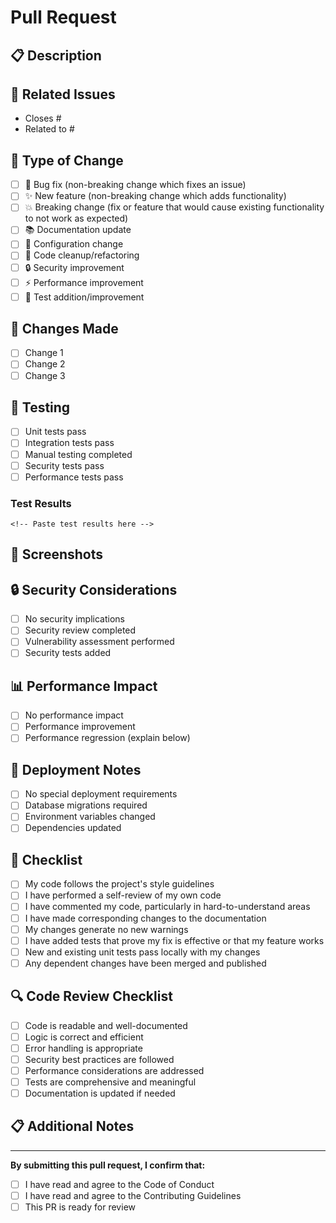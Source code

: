 # Pull Request

## 📋 **Description**
<!-- Provide a brief description of the changes in this PR -->

## 🔗 **Related Issues**
<!-- Link to any related issues -->
- Closes #
- Related to #

## 🧪 **Type of Change**
<!-- Mark the relevant option with an "x" -->
- [ ] 🐛 Bug fix (non-breaking change which fixes an issue)
- [ ] ✨ New feature (non-breaking change which adds functionality)
- [ ] 💥 Breaking change (fix or feature that would cause existing functionality to not work as expected)
- [ ] 📚 Documentation update
- [ ] 🔧 Configuration change
- [ ] 🧹 Code cleanup/refactoring
- [ ] 🔒 Security improvement
- [ ] ⚡ Performance improvement
- [ ] 🧪 Test addition/improvement

## 🎯 **Changes Made**
<!-- List the specific changes made in this PR -->
- [ ] Change 1
- [ ] Change 2
- [ ] Change 3

## 🧪 **Testing**
<!-- Describe the tests you ran to verify your changes -->
- [ ] Unit tests pass
- [ ] Integration tests pass
- [ ] Manual testing completed
- [ ] Security tests pass
- [ ] Performance tests pass

### **Test Results**
```
<!-- Paste test results here -->
```

## 📸 **Screenshots**
<!-- If applicable, add screenshots to help explain your changes -->

## 🔒 **Security Considerations**
<!-- Describe any security implications of this change -->
- [ ] No security implications
- [ ] Security review completed
- [ ] Vulnerability assessment performed
- [ ] Security tests added

## 📊 **Performance Impact**
<!-- Describe any performance implications of this change -->
- [ ] No performance impact
- [ ] Performance improvement
- [ ] Performance regression (explain below)

## 🚀 **Deployment Notes**
<!-- Any special deployment considerations -->
- [ ] No special deployment requirements
- [ ] Database migrations required
- [ ] Environment variables changed
- [ ] Dependencies updated

## 📝 **Checklist**
<!-- Mark completed items with an "x" -->
- [ ] My code follows the project's style guidelines
- [ ] I have performed a self-review of my own code
- [ ] I have commented my code, particularly in hard-to-understand areas
- [ ] I have made corresponding changes to the documentation
- [ ] My changes generate no new warnings
- [ ] I have added tests that prove my fix is effective or that my feature works
- [ ] New and existing unit tests pass locally with my changes
- [ ] Any dependent changes have been merged and published

## 🔍 **Code Review Checklist**
<!-- For reviewers -->
- [ ] Code is readable and well-documented
- [ ] Logic is correct and efficient
- [ ] Error handling is appropriate
- [ ] Security best practices are followed
- [ ] Performance considerations are addressed
- [ ] Tests are comprehensive and meaningful
- [ ] Documentation is updated if needed

## 📋 **Additional Notes**
<!-- Any additional information that reviewers should know -->

---

**By submitting this pull request, I confirm that:**
- [ ] I have read and agree to the Code of Conduct
- [ ] I have read and agree to the Contributing Guidelines
- [ ] This PR is ready for review
